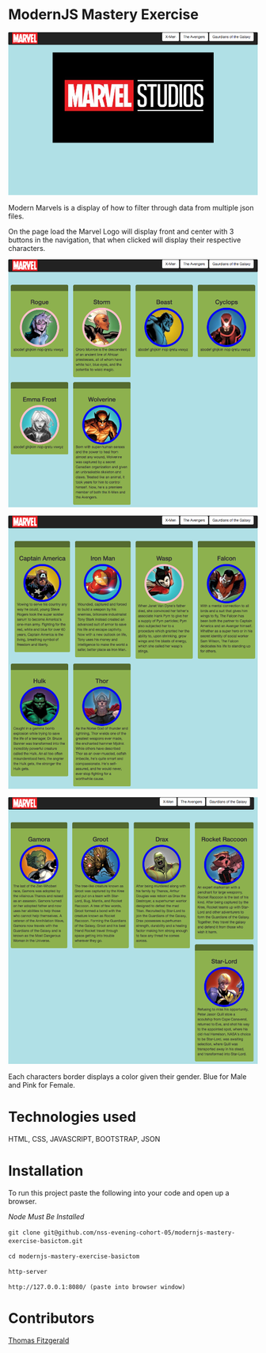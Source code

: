 # ModernJS Mastery Exercise

![Splashpage](https://raw.githubusercontent.com/nss-evening-cohort-05/modernjs-mastery-exercise-basictom/modern/images/screenshots/modern-marvel.png)

Modern Marvels is a display of how to filter through data from multiple json files.

On the page load the Marvel Logo will display front and center with 3 buttons in the navigation, that when clicked will display their respective characters.

![Splashpage](https://raw.githubusercontent.com/nss-evening-cohort-05/modernjs-mastery-exercise-basictom/modern/images/screenshots/modern-xmen.png)

![Splashpage](https://raw.githubusercontent.com/nss-evening-cohort-05/modernjs-mastery-exercise-basictom/modern/images/screenshots/modern-avengers.png)

![Splashpage](https://raw.githubusercontent.com/nss-evening-cohort-05/modernjs-mastery-exercise-basictom/modern/images/screenshots/modern-gaurdians.png)

Each characters border displays a color given their gender. Blue for Male and Pink for Female.

Technologies used
==
HTML, CSS, JAVASCRIPT, BOOTSTRAP, JSON

Installation
==

To run this project paste the following into your code and open up a browser.

*Node Must Be Installed*

```git clone git@github.com/nss-evening-cohort-05/modernjs-mastery-exercise-basictom.git```

```cd modernjs-mastery-exercise-basictom```

```http-server```

```http://127.0.0.1:8080/ (paste into browser window)```

Contributors
==

[Thomas Fitzgerald](https://github.com/basictom)
